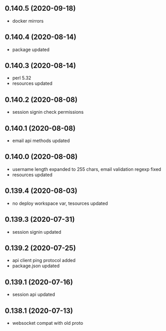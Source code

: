 ## 0.140.5 (2020-09-18)

-   docker mirrors

## 0.140.4 (2020-08-14)

-   package updated

## 0.140.3 (2020-08-14)

-   perl 5.32
-   resources updated

## 0.140.2 (2020-08-08)

-   session signin check permissions

## 0.140.1 (2020-08-08)

-   email api methods updated

## 0.140.0 (2020-08-08)

-   username length expanded to 255 chars, email validation regexp fixed
-   resources updated

## 0.139.4 (2020-08-03)

-   no deploy workspace var, tesources updated

## 0.139.3 (2020-07-31)

-   session signin updated

## 0.139.2 (2020-07-25)

-   api client ping protocol added
-   package.json updated

## 0.139.1 (2020-07-16)

-   session api updated

## 0.138.1 (2020-07-13)

-   websocket compat with old proto
